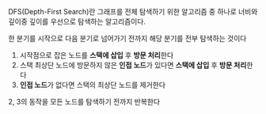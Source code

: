 DFS(Depth-First Search)란 그래프를 전체 탐색하기 위한 알고리즘 중 하나로 너비와 깊이중 깊이를 우선으로 탐색하는 알고리즘이다.

한 분기를 시작으로 다음 분기로 넘어가기 전까지 해당 분기를 전부 탐색하는 것이다

1. 시작점으로 잡은 노드를 **스택에 삽입** 후 **방문 처리**한다 
2. 스택 최상단 노드에 방문하지 않은 **인접 노드**가 있다면 **스택에 삽입** 후 **방문 처리**한다
3. **인접 노드**가 없다면 스택의 최상단 노드를 제거한다

2, 3의 동작을 모든 노드를 탐색하기 전까지 반복한다
